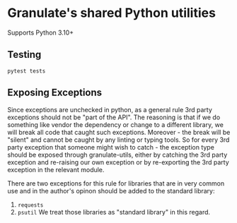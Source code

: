 # Granulate's shared Python utilities

Supports Python 3.10+

## Testing

```shell
pytest tests
```

## Exposing Exceptions
Since exceptions are unchecked in python, as a general rule 3rd party exceptions should not be "part of the API".
The reasoning is that if we do something like vendor the dependency or change to a different library, we will break all code that caught such exceptions.
Moreover - the break will be "silent" and cannot be caught by any linting or typing tools.
So for every 3rd party exception that someone might wish to catch - the exception type should be exposed through granulate-utils, either by catching the 3rd party exception and re-raising our own exception or by re-exporting the 3rd party exception in the relevant module.

There are two exceptions for this rule for libraries that are in very common use and in the author's opinon should be added to the standard library:
1. `requests`
2. `psutil`
We treat those libraries as "standard library" in this regard.
